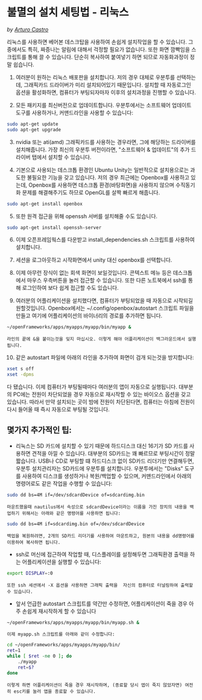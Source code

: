 # 불멸의 설치 세팅법 - 리눅스

*by [Arturo Castro](http://arturocastro.net)*

리눅스를 사용하면 베어본 데스크탑을 사용하여 손쉽게 설치작업을 할 수 있습니다. 그중에서도 특히, 짜증나는 알림에 대해서 걱정할 필요가 없습니다. 또한 화면 깜빡임을 스크립트를 통해 끌 수 있습니다. 단순히 복사하여 붙여넣기 하면 되므로 자동화과정이 정말 쉽습니다.

1. 여러분이 원하는 리눅스 배포판을 설치합니다. 저의 경우 대체로 우분투를 선택하는데, 그래픽카드 드라이버가 미리 설치되어있기 때문입니다. 설치할 때 자동로그인 옵션을 활성화하면, 컴퓨터가 부팅되자마자 이후의 설치과정을 진행할 수 있습니다.


2. 모든 패키지를 최신버전으로 업데이트합니다. 우분투에서는 소프트웨어 업데이트 도구를 사용하거나, 커맨드라인을 사용할 수 있습니다:

```bash
sudo apt-get update
sudo apt-get upgrade
```

3. nvidia 또는 ati(amd) 그래픽카드를 사용하는 경우라면, 그에 해당하는 드라이버를 설치해줍니다. 가장 최신의 우분투 버전이라면, "소프트웨어 & 업데이트"의 추가 드라이버 탭에서 설치할 수 있습니다.

4. 기본으로 사용되는 데스크톱 환경인 Ubuntu Unity는 일반적으로 설치용으로는 과도한 불필요한 기능을 갖고 있습니다. 저의 경우 최근에는 Openbox를 사용하고 있는데, Openbox를 사용하면 데스크톱 환경(바탕화면)을 사용하지 않으며 수직동기화 문제를 해결해주기도 하므로 OpenGL를 살짝 빠르게 해줍니다.

```bash
sudo apt-get install openbox
```

5. 또한 원격 접근을 위해 openssh 서버를 설치해줄 수도 있습니다.

```bash
sudo apt-get install openssh-server
```

6. 이제 오픈프레임웍스를 다운받고 install_dependencies.sh 스크립트를 사용하여 설치합니다.

7. 세션을 로그아웃하고 시작화면에서 unity 대신 openbox를 선택합니다.

8. 이제 아무런 장식이 없는 회색 화면이 보일것입니다. 콘텍스트 메뉴 등은 데스크톱에서 마우스 우측버튼을 눌러 접근할 수 있습니다. 또한 다른 노트북에서 ssh를 통해 로그인하여 보다 쉽게 접근할 수도 있습니다.

9. 여러분의 어플리케이션을 설치했다면, 컴퓨터가 부팅되었을 때 자동으로 시작되길 원할것입니다. Openbox에서는 ~/.config/openbox/autostart 스크립트 파일을 만들고 여기에 어플리케이션의 바이너리의 경로를 추가하면 됩니다.

```bash
~/openFrameworks/apps/myapps/myapp/bin/myapp &
```

    라인의 끝에 &을 붙이는것을 잊지 마십시오. 이렇게 해야 어플리케이션이 백그라운드에서 실행됩니다.

10. 같은 autostart 파일에 아래의 라인을 추가하여 화면이 검개 되는것을 방지합니다:

```bash
xset s off
xset -dpms
```

다 됐습니다. 이제 컴퓨터가 부팅될때마다 여러분의 앱이 자동으로 실행됩니다. 대부분의 PC에는 전원이 차단되었을 경우 자동으로 재시작할 수 있는 바이오스 옵션을 갖고 있습니다. 따라서 만약 설치되는 곳이 밤에 전원이 차단된다면, 컴퓨터는 아침에 전원이 다시 들어올 때 즉시 자동으로 부팅될 것입니다.

## 몇가지 추가적인 팁:

- 리눅스는 SD 카드에 설치할 수 있기 때문에 하드디스크 대신 16기가 SD 카드를 사용하면 견적을 아낄 수 있습니다. 대부분의 SD카드는 꽤 빠르므로 부팅시간이 정말 짧습니다. USB나 CD로 부팅할 떄 하드디스크 없이 SD카드 리더기만 연결해두면, 우분투 설치관리자는 SD카드에 우분투를 설치합니다. 우분투에서는 "Disks" 도구를 사용하여 디스크를 생성하거나 복원/백업할 수 있으며, 커맨드라인에서 아래의 명령어로도 같은 작업을 수행할 수 있습니다:

```bash
sudo dd bs=4M if=/dev/sdcardDevice of=sdcardimg.bin
```

    마운트했을때 nautilus에서 속성으로 sdcardDevice이라는 이름을 가진 장치의 내용을 백업하기 위해서는 아래와 같은 명령어를 사용하면 됩니다:

```bash
sudo dd bs=4M if=sdcardimg.bin of=/dev/sdcardDevice
```

    백업을 복원하려면, 2개의 SD카드 리더기를 사용하여 마운트하고, 원본의 내용을 dd명령어를 이용하여 복사하면 됩니다.


- ssh로 머신에 접근하여 작업할 때, 디스플레이를 설정해두면 그래픽환경 출력을 하는 어플리케이션을 실행할 수 있습니다:

```bash
export DISPLAY=:0
```

    또한 ssh 세션에서 -X 옵션을 사용하면 그래픽 출력을  자신의 컴퓨터로 터널링하여 출력할 수 있습니다.


- 앞서 언급한 autostart 스크립트를 약간만 수정하면, 어플리케이션이 죽을 경우 아주 손쉽게 재시작하게 할 수 있습니다

```bash
~/openFrameworks/apps/myapps/myapp/bin/myapp.sh &
```

    이제 myapp.sh 스크립트를 아래와 같이 수정합니다:

```bash
cd ~/openFrameworks/apps/myapps/myapp/bin/
ret=1
while [ $ret -ne 0 ]; do
    ./myapp
    ret=$?
done
```

    이렇게 하면 어플리케이션이 죽을 경우 재시작하며, (종료할 당시 앱이 죽지 않았자면) 여전히 esc키를 눌러 앱을 종료할 수 있습니다.


